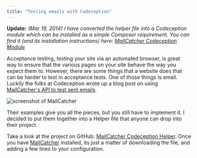 ```yaml
---
title: "Testing emails with Codeception"
---
```


**Update:** *(Mar 19, 2014) I have converted the helper file into a Codeception
module which can be installed as a simple Composer requirement. You can find it
(and its installation instructions) here: [MailCatcher Codeception Module]*

Acceptance testing, testing your site via an automated browser, is great way to
ensure that the various pages on your site behave the way you expect them to.
However, there are some things that a website does that can be harder to test
in acceptance tests. One of those things is email. Luckily the folks at
Codeception wrote up a blog post on using [MailCatcher's API to test sent
emails].

![screenshot of MailCatcher][screenshot]

Their examples give you all the pieces, but you still have to implement it.
I decided to put them together into a Helper file that anyone can drop into
their project.

Take a look at the project on GitHub: [MailCatcher Codeception Helper]. Once you
have [MailCatcher] installed, its just a matter of downloading the file, and
adding a few lines to your configuration.

[MailCatcher's API to test sent emails]: http://codeception.com/12-15-2013/testing-emails-in-php
[MailCatcher Codeception Helper]: https://github.com/captbaritone/mailcatcher-codeception-helper
[MailCatcher Codeception Module]: https://github.com/captbaritone/codeception-mailcatcher-module
[MailCatcher]: http://mailcatcher.me/
[screenshot]: /content/images/mailcatcher.png
